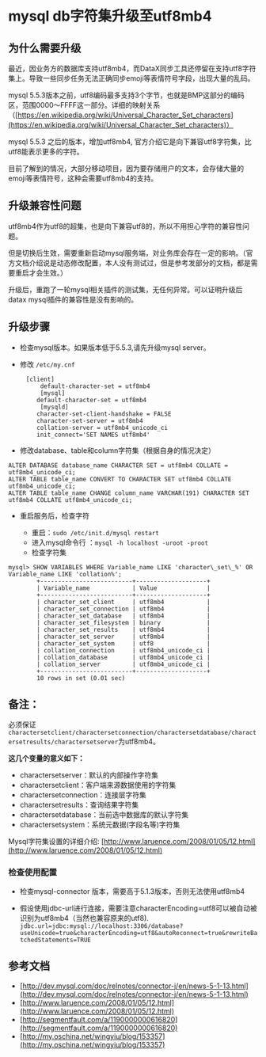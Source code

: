 # mysql db字符集升级至utf8mb4

## 为什么需要升级
最近，因业务方的数据库支持utf8mb4，而DataX同步工具还停留在支持utf8字符集上。导致一些同步任务无法正确同步emoji等表情符号字段，出现大量的乱码。

mysql 5.5.3版本之前，utf8编码最多支持3个字节，也就是BMP这部分的编码区，范围0000～FFFF这一部分。详细的映射关系（[https://en.wikipedia.org/wiki/Universal_Character_Set_characters](https://en.wikipedia.org/wiki/Universal_Character_Set_characters)）

mysql 5.5.3 之后的版本，增加utf8mb4, 官方介绍它是向下兼容utf8字符集，比utf8能表示更多的字符。

目前了解到的情况，大部分移动项目，因为要存储用户的文本，会存储大量的emoji等表情符号，这种会需要utf8mb4的支持。

## 升级兼容性问题
utf8mb4作为utf8的超集，也是向下兼容utf8的，所以不用担心字符的兼容性问题。

但是切换后生效，需要重新启动mysql服务端，对业务库会存在一定的影响。（官方文档介绍说是动态修改配置，本人没有测试过，但是参考发部分的文档，都是需要重启才会生效。）

升级后，重跑了一轮mysql相关插件的测试集，无任何异常。可以证明升级后datax mysql插件的兼容性是没有影响的。

## 升级步骤
- 检查mysql版本。如果版本低于5.5.3,请先升级mysql server。

- 修改 `/etc/my.cnf`
 
```
     [client]
		 default-character-set = utf8mb4
		 [mysql]
		default-character-set = utf8mb4
		 [mysqld]
		character-set-client-handshake = FALSE
		character-set-server = utf8mb4
		collation-server = utf8mb4_unicode_ci
		init_connect='SET NAMES utf8mb4'
```
		
- 修改database、table和column字符集（根据自身的情况决定）

```
ALTER DATABASE database_name CHARACTER SET = utf8mb4 COLLATE = utf8mb4_unicode_ci;
ALTER TABLE table_name CONVERT TO CHARACTER SET utf8mb4 COLLATE utf8mb4_unicode_ci;
ALTER TABLE table_name CHANGE column_name VARCHAR(191) CHARACTER SET utf8mb4 COLLATE utf8mb4_unicode_ci;
```
		
- 重启服务后，检查字符

  - 重启：`sudo /etc/init.d/mysql restart`
  - 进入mysql命令行 ：`mysql -h localhost -uroot -proot`
  - 检查字符集

```
mysql> SHOW VARIABLES WHERE Variable_name LIKE 'character\_set\_%' OR Variable_name LIKE 'collation%';
		+--------------------------+--------------------+
		| Variable_name            | Value              |
		+--------------------------+--------------------+
		| character_set_client     | utf8mb4            |
		| character_set_connection | utf8mb4            |
		| character_set_database   | utf8mb4            |
		| character_set_filesystem | binary             |
		| character_set_results    | utf8mb4            |
		| character_set_server     | utf8mb4            |
		| character_set_system     | utf8               |
		| collation_connection     | utf8mb4_unicode_ci |
		| collation_database       | utf8mb4_unicode_ci |
		| collation_server         | utf8mb4_unicode_ci |
		+--------------------------+--------------------+
		10 rows in set (0.01 sec)
```
		
## 备注：

必须保证`charactersetclient/charactersetconnection/charactersetdatabase/charactersetresults/charactersetserver`为utf8mb4。

**这几个变量的意义如下：**

- charactersetserver：默认的内部操作字符集
- charactersetclient：客户端来源数据使用的字符集
- charactersetconnection：连接层字符集
- charactersetresults：查询结果字符集
- charactersetdatabase：当前选中数据库的默认字符集
- charactersetsystem：系统元数据(字段名等)字符集

Mysql字符集设置的详细介绍: [http://www.laruence.com/2008/01/05/12.html](http://www.laruence.com/2008/01/05/12.html)

### 检查使用配置

- 检查mysql-connector 版本，需要高于5.1.3版本，否则无法使用utf8mb4

- 假设使用jdbc-url进行连接，需要注意characterEncoding=utf8可以被自动被识别为utf8mb4（当然也兼容原来的utf8).
`jdbc.url=jdbc:mysql://localhost:3306/database?useUnicode=true&characterEncoding=utf8&autoReconnect=true&rewriteBatchedStatements=TRUE`

## 参考文档
- [http://dev.mysql.com/doc/relnotes/connector-j/en/news-5-1-13.html](http://dev.mysql.com/doc/relnotes/connector-j/en/news-5-1-13.html)
- [http://www.laruence.com/2008/01/05/12.html](http://www.laruence.com/2008/01/05/12.html)
- [http://segmentfault.com/a/1190000000616820](http://segmentfault.com/a/1190000000616820)
- [http://my.oschina.net/wingyiu/blog/153357](http://my.oschina.net/wingyiu/blog/153357)

